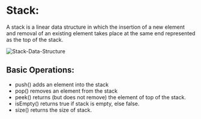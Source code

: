 # Stack:

A stack is a linear data structure in which the insertion of a new element and removal of an existing element takes place at the same end represented as the top of the stack.

![Stack-Data-Structure](https://user-images.githubusercontent.com/57627290/234300973-bb7af19a-2568-485b-bcfa-b5fe1766fa16.png)

## Basic Operations:

- push() adds an element into the stack
- pop() removes an element from the stack
- peek() returns (but does not remove) the element of top of the stack.
- isEmpty() returns true if stack is empty, else false.
- size() returns the size of stack.
